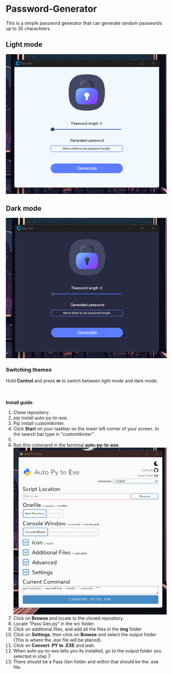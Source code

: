 # Password-Generator
This is a simple password generator that can generate random passwords up to 35 charachters.

## Light mode
![lightmode](https://github.com/VeronGoggans/Password-Generator/blob/main/docs/img/Screenshot%202023-11-27%20181625.png?raw=true)

## Dark mode
![darkmode](https://github.com/VeronGoggans/Password-Generator/blob/main/docs/img/Screenshot%202023-11-27%20181719.png?raw=true)

### Switching themes 
Hold **Control** and press **m** to switch between light mode and dark mode.
<br>
<br>
<br>
<br>
**Install guide.**
1. Clone repository.
2. pip install auto-py-to-exe.
3. Pip install customtkinter.
4. Click **Start** on your taskbar on the lower left corner of your screen. In the search bar type in "customtkinter".
6. 
7. Run this command in the terminal **auto-py-to-exe**.
![Auto-py-to-exe-view](https://github.com/VeronGoggans/Password-Generator/blob/main/docs/img/auto-py-to-exe-view.png?raw=true)
8. Click on **Browse** and locate to the cloned repository.
9. Locate "Pass Gen.py" in the src folder.
10. Click on additional files, and add all the files in the **img** folder
11. Click on **Settings**, then click on **Browse** and select the output folder (This is where the .exe file will be placed).
12. Click on **Convert .PY to .EXE** and wait.
13. When auto-py-to-exe tells you its installed, go to the output folder you selected in step 7. 
14. There should be a Pass Gen folder and within that should be the .exe file.
